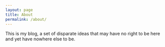 ```yaml
---
layout: page
title: About
permalink: /about/
---
```


This is my blog, a set of disparate ideas that may have no right to be here and yet have nowhere else to be. 
